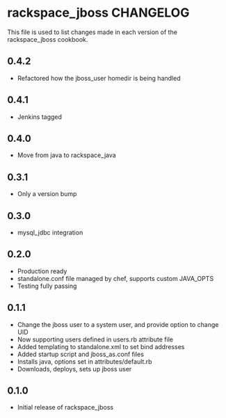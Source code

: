 rackspace_jboss CHANGELOG
=========================

This file is used to list changes made in each version of the rackspace_jboss cookbook.

0.4.2
-----
- Refactored how the jboss_user homedir is being handled

0.4.1
-----
- Jenkins tagged

0.4.0
-----
- Move from java to rackspace_java

0.3.1
-----
- Only a version bump

0.3.0
-----
- mysql_jdbc integration

0.2.0
-----
- Production ready
- standalone.conf file managed by chef, supports custom JAVA_OPTS
- Testing fully passing

0.1.1
-----
- Change the jboss user to a system user, and provide option to change UID
- Now supporting users defined in users.rb attribute file
- Added templating to standalone.xml to set bind addresses
- Added startup script and jboss_as.conf files
- Installs java, options set in attributes/default.rb
- Downloads, deploys, sets up jboss user

0.1.0
-----
- Initial release of rackspace_jboss
